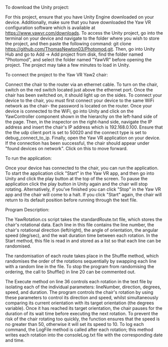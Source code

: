 To download the Unity project:

For this project, ensure that you have Unity Engine downloaded on your device. Additionally, make sure that you have downloaded the Yaw VR configuration software which is available at https://www.yawvr.com/downloads.
To access the Unity project, go into the terminal on your device and navigate to the folder where you wish to store the project, and then paste the following command: git clone https://github.com/ThomasNewton03/Photomod.git. Then, go into Unity Hub and go to Add -> Add project from disk, find the folder named "Photomod", and select the folder named "YawVR" before opening the project. The project may take a few minutes to load in Unity.

To connect the project to the Yaw VR Yaw2 chair:

Connect the chair to the router via an ethernet cable. To turn on the chair, switch on the red switch located just above the ethernet port. Once the chair has been switched on, it should light up on the sides. To connect your device to the chair, you must first connect your device to the same WiFi network as the chair- the password is located on the router. Once your device is connected to the WiFi, go into Unity and click on the YawController component shown in the hierarchy on the left-hand side of the page. Then, in the inspector on the right-hand side, navigate the IP address and insert the chair's IP address which is 192.168.0.100. Ensure that the the udp client port is set to 50020 and the connect type is set to debug_connect_to_ip. Finally, open the Yaw VR application on your device. If the connection has been successful, the chair should appear under "found devices on network". Click on this to move forward.

To run the application:

Once your device has connected to the chair, you can run the application. To start the application click "Start" in the Yaw VR app, and then go into Unity and click the play button at the top of the screen. To pause the application click the play button in Unity again and the chair will stop rotating. Alternatively, if you've finished you can click "Stop" in the Yaw VR app and the chair will come to a halt. If you click "Start" again, the chair will return to its default position before running through the text file.




Program Description:

The YawRotation.cs script takes the standardRoute.txt file, which stores the chair's rotational data. Each line in this file contains the line number, the chair's rotational direction (left/right), the angle of orientation, the angular speed (deg/sec), and the wait duration time between each rotation. In the Start method, this file is read in and stored as a list so that each line can be randomised.

The randomisation of each route takes place in the Shuffle method, which randomises the order of the rotations sequentially by swapping each line with a random line in the file. To stop the program from randomising the ordering, the call to Shuffle() in line 20 can be commented out.

The Execute method on line 36 controls each rotation in the text file by isolating each of the individual parameters: lineNumber, direction, degrees, speed, and duration. The program controls the chair's rotation by using these parameters to control its direction and speed, whilst simultaneously comparing its current orientation with its target orientation (the degrees variable). Once it has reached its target orientation, the chair pauses for the duration of its wait time before executing the next rotation. To prevent the risk of the chair rotating too quickly, the function ensures that the speed is no greater than 50, otherwise it will set its speed to 10. To log each command, the LogFile method is called after each rotation; this method writes each rotation into the consoleLog.txt file with the corresponding date and time.
